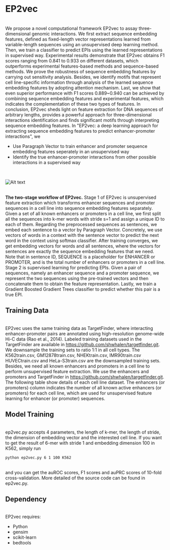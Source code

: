 #  EP2vec

</br>We propose a novel computational framework EP2vec to assay three-dimensional genomic interactions. We first extract sequence embedding features, defined as fixed-length vector representations learned from variable-length sequences using an unsupervised deep learning method. Then, we train a classifier to predict EPIs using the learned representations in supervised way. Experimental results demonstrate that EP2vec obtains F1 scores ranging from 0.841 to 0.933 on different datasets, which outperforms experimental features-based methods and sequence-based methods. We prove the robustness of sequence embedding features by carrying out sensitivity analysis. Besides, we identify motifs that represent cell line-specific information through analysis of the learned sequence embedding features by adopting attention mechanism. Last, we show that even superior performance with F1 scores 0.889~0.940 can be achieved by combining sequence embedding features and experimental features, which indicates the complementation of these two types of features. In conclusion, EP2vec sheds light on feature extraction for DNA sequences of arbitrary lengths, provides a powerful approach for three-dimensional interactions identification and finds significant motifs through interpreting sequence embedding features. In "EP2vec: a deep learning approach for extracting sequence embedding features to predict enhancer-promoter interactions", we</br>

* Use Paragraph Vector to train enhancer and promoter sequence embedding features seperately in an unsupervised way
* Identify the true enhancer-promoter interactions from other possible interactions in a supervised way
</br>

![Alt text](https://raw.githubusercontent.com/wanwenzeng/ep2vec/master/workflow.jpg)

<br><b>The two-stage workflow of EP2vec.</b> Stage 1 of EP2vec is unsupervised feature extraction which transforms enhancer sequences and promoter sequences in a cell line into sequence embedding features separately. Given a set of all known enhancers or promoters in a cell line, we first split all the sequences into k-mer words with stride s=1 and assign a unique ID to each of them. Regarding the preprocessed sequences as sentences, we embed each sentence to a vector by Paragraph Vector. Concretely, we use vectors of words in a context with the sentence vector to predict the next word in the context using softmax classifier. After training converges, we get embedding vectors for words and all sentences, where the vectors for sentences are exactly the sequence embedding features that we need. Note that in sentence ID, SEQUENCE is a placeholder for ENHANCER or PROMOTER, and  is the total number of enhancers or promoters in a cell line. Stage 2 is supervised learning for predicting EPIs. Given a pair of sequences, namely an enhancer sequence and a promoter sequence, we represent the two sequences using the pre-trained vectors and then concatenate them to obtain the feature representation. Lastly, we train a Gradient Boosted Gradient Trees classifier to predict whether this pair is a true EPI.<br>




##  Training Data

</br>EP2vec uses the same training data as TargetFinder, where interacting enhancer-promoter pairs are annotated using high-resolution genome-wide Hi-C data (Rao et al., 2014). Labeled training datasets used in the TargetFinder are available in https://github.com/shwhalen/targetfinder.git. We downsample the training sets to ratio 1:1 in all cell types. The K562train.csv, GM12878train.csv, NHEKtrain.csv, IMR90train.csv HUVECtrain.csv and HeLa-S3train.csv are the downsampled training sets. Besides, we need all known enhancers and promoters in a cell line to perform unsupervised feature extraction. We use the enhancers and promoters and TargetFinder in https://github.com/shwhalen/targetfinder.git. The following table show details of each cell line dataset. The enhancers (or promoters) column indicates the number of all known active enhancers (or promoters) for each cell line, which are used for unsupervised feature learning for enhancer (or promoter) sequences.</br>

## Model Training

</br>ep2vec.py accepts 4 parameters, the length of k-mer, the length of stride, the dimension of embedding vector and the interested cell line. If you want to get the result of 6-mer with stride 1 and embedding dimension 100 in K562, simply run</br>
```
python ep2vec.py 6 1 100 K562
```
</br>
and you can get the auROC scores, F1 scores and auPRC scores of 10-fold cross-validation. More detailed of the source code can be found in ep2vec.py.</br>


## Dependency

</br>EP2vec requires:

* Python
* gensim
* scikit-learn  
* bedtools

</br>




